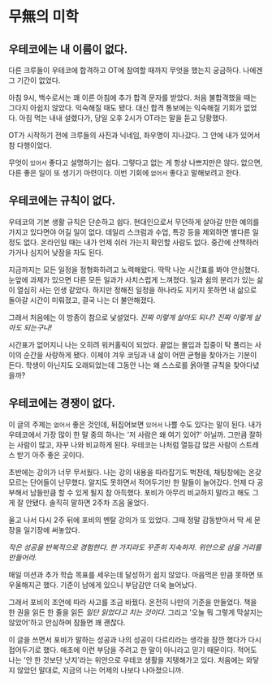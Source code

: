 # 무無의 미학

## **우테코에는 내 이름이 없다.**

다른 크루들이 우테코에 합격하고 OT에 참여할 때까지 무엇을 했는지 궁금하다. 나에겐 그 기간이 없었다.

아침 9시, 백수로서는 꽤 이른 아침에 추가 합격 문자를 받았다. 처음 불합격했을 때는 그다지 아쉽지 않았다. 익숙해질 때도 됐다. 대신 합격 통보에는 익숙해질 기회가 없었다. 아침 먹는 내내 설렜다가, 당일 오후 2시가 OT라는 말을 듣고 당황했다.

OT가 시작하기 전에 크루들의 사진과 닉네임, 좌우명이 지나갔다. 그 안에 내가 있어서 참 다행이었다.

무엇이 `있어서` 좋다고 설명하기는 쉽다. 그렇다고 없는 게 항상 나쁘지만은 않다. 없으면, 다른 좋은 일이 또 생기기 마련이다. 이번 기회에 `없어서` 좋다고 말해보려고 한다.

## 우테코에는 규칙이 없다.

우테코의 기본 생활 규칙은 단순하고 쉽다. 현대인으로서 무던하게 살아갈 만한 예의를 가지고 있다면야 어길 일이 없다. 데일리 스크럼과 수업, 특강 등을 제외하면 별다른 일정도 없다. 온라인일 때는 내가 언제 쉬러 가는지 확인할 사람도 없다. 중간에 산책하러 가거나 심지어 낮잠을 자도 된다.

지금까지는 모든 일정을 정형화하려고 노력해왔다. 딱딱 나눈 시간표를 봐야 안심했다. 눈앞에 과제가 있으면 다른 모든 일과가 사치스럽게 느껴졌다. 일과 쉼의 분리가 있는 삶이 열심히 사는 인생 같았다. 하지만 정해진 일정을 하나라도 지키지 못하면 내 삶으로 돌아갈 시간이 미뤄졌고, 결국 나는 더 불안해졌다.

그래서 처음에는 이 방종이 참으로 낯설었다. *진짜 이렇게 살아도 되나? 진짜 이렇게 살아도 되는구나!*

시간표가 없어지니 나는 오히려 워커홀릭이 되었다. 끝없는 몰입과 집중이 탁 풀리는 사이의 순간을 사랑하게 됐다. 이제야 겨우 코딩과 내 삶이 어떤 균형을 찾아가는 기분이 든다. 학생이 아닌지도 오래되었는데 그동안 나는 왜 스스로를 옭아맬 규칙을 찾아다녔을까?

## 우테코에는 경쟁이 없다.

이 글의 주제는 `없어서` 좋은 것인데, 뒤집어보면 `있어서` 나쁠 수도 있다는 말이 된다. 내가 우테코에서 가장 많이 한 말 중의 하나는 '저 사람은 왜 여기 있어?' 아닐까. 그만큼 잘하는 사람이 많고, 자꾸 나와 비교하게 된다. 우테코는 나처럼 열등감 많은 사람이 스트레스 받기 아주 좋은 곳이다.

초반에는 강의가 너무 무서웠다. 나는 강의 내용을 따라잡기도 벅찬데, 채팅창에는 온갖 모르는 단어들이 난무했다. 알지도 못하면서 적어두기만 한 말들이 늘어갔다. 언제 다 공부해서 남들만큼 할 수 있게 될지 참 아득했다. 포비가 아무리 비교하지 말라고 해도 그게 잘 안됐다. 솔직히 말하면 2주차 즈음 울었다.

울고 나서 다시 2주 뒤에 포비의 멘탈 강의가 또 있었다. 그때 정말 감동받아서 딱 세 문장을 일기장에 써놓았다.

*작은 성공을 반복적으로 경험한다. 한 가지라도 꾸준히 지속하자. 위안으로 삼을 거리를 만들어라.*

매일 미션과 추가 학습 목표를 세우는데 달성하기 쉽지 않았다. 마음먹은 만큼 못하면 또 우울해지곤 했다. 기준이 남에게 있으니 부담감만 더욱 늘어났다.

그래서 포비의 조언에 따라 사고를 조금 바꿨다. 온전히 나만의 기준을 만들었다. 책을 한 권을 읽든 한 줄을 읽든 *일단 읽었다고 치는 것이다.* 그리고 '오늘 뭐 그렇게 막살지는 않았어'하고 안심하며 잠들면 꽤 괜찮다.

이 글을 쓰면서 포비가 말하는 성공과 나의 성공이 다르리라는 생각을 잠깐 했다가 다시 접어두기로 했다. 애초에 이런 부담을 주려고 한 말이 아니라고 믿기 때문이다. 적어도 나는 '안 한 것보단 낫지'라는 위안으로 우테코 생활을 지탱해가고 있다. 처음에는 와닿지 않았던 말대로, 지금의 나는 어제의 나보다 나아졌으니까.
